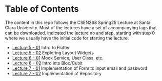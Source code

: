 # Table of Contents
The content in this repo follows the CSEN268 Spring25 Lecture at Santa Clara University. Most of the lectures have a set of accompanying tags that can be downloaded, indicated the lecture no and step, starting with step 0 where we usually have the initial code for starting the lecture.

- [Lecture 5 - 01](https://github.com/mehmetartun/CSEN268/tree/L05.01) Intro to Flutter
- [Lecture 5 - 02](https://github.com/mehmetartun/CSEN268/tree/L05.02) Exploring Layout Widgets
- [Lecture 6 - 01](https://github.com/mehmetartun/CSEN268/tree/L06.01) Mock Service, User Class, etc.
- [Lecture 6 - 02](https://github.com/mehmetartun/CSEN268/tree/L06.02) Intro into Bloc/Cubit
- [Lecture 7 - 01](https://github.com/mehmetartun/CSEN268/tree/L07.01) 
Implementation of Form to input email and password
- [Lecture 7 - 02](https://github.com/mehmetartun/CSEN268/tree/L07.02) 
Implementation of Repository
